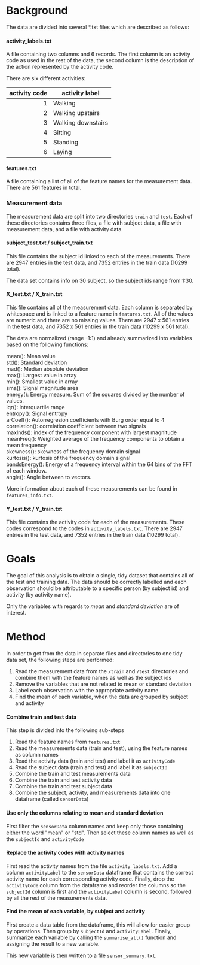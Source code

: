 # Background

The data are divided into several *.txt files which are described as follows:

#### activity_labels.txt

A file containing two columns and 6 records. The first column is an activity code as used in the rest of the data, the second column is the description of the action represented by the activity code.

There are six different activities:

 

| **activity code** | **activity label** |
| ----------------: | ------------------ |
|                 1 | Walking            |
|                 2 | Walking upstairs   |
|                 3 | Walking downstairs |
|                 4 | Sitting            |
|                 5 | Standing           |
|                 6 | Laying             |



#### features.txt

A file containing a list of all of the feature names for the measurement data. There are 561 features in total.

### Measurement data

The measurement data are split into two directories `train` and `test`. Each of these directories contains three files, a file with subject data, a file with measurement data, and a file with activity data.

#### subject_test.txt / subject_train.txt

This file contains the subject id linked to each of the measurements. There are 2947 entries in the test data, and 7352 entries in the train data (10299 total).

The data set contains info on 30 subject, so the subject ids range from 1:30.

#### X_test.txt / X_train.txt

This file contains all of the measurement data. Each column is separated by whitespace and is linked to a feature name in `features.txt`. All of the values are numeric and there are no missing values. There are 2947 x 561 entries in the test data, and 7352 x 561 entries in the train data (10299 x 561 total).

The data are normalized (range -1:1) and already summarized into variables based on the following functions:

mean(): Mean value  
std(): Standard deviation  
mad(): Median absolute deviation   
max(): Largest value in array  
min(): Smallest value in array  
sma(): Signal magnitude area  
energy(): Energy measure. Sum of the squares divided by the number of values.   
iqr(): Interquartile range   
entropy(): Signal entropy  
arCoeff(): Autorregresion coefficients with Burg order equal to 4  
correlation(): correlation coefficient between two signals  
maxInds(): index of the frequency component with largest magnitude  
meanFreq(): Weighted average of the frequency components to obtain a mean frequency  
skewness(): skewness of the frequency domain signal   
kurtosis(): kurtosis of the frequency domain signal   
bandsEnergy(): Energy of a frequency interval within the 64 bins of the FFT of each window.  
angle(): Angle between to vectors.  

More information about each of these measurements can be found in `features_info.txt`.

#### Y_test.txt / Y_train.txt

This file contains the activity code for each of the measurements. These codes correspond to the codes in `activity_labels.txt`. There are 2947 entries in the test data, and 7352 entries in the train data (10299 total).

# Goals

The goal of this analysis is to obtain a single, tidy dataset that contains all of the test and training data. The data should be correctly labelled and each observation should be attributable to a specific person (by subject id) and activity (by activity name).

Only the variables with regards to *mean* and *standard deviation* are of interest.

# Method

In order to get from the data in separate files and directories to one tidy data set, the following steps are performed:

1. Read the measurement data from the `/train` and `/test` directories and combine them with the feature names as well as the subject ids
2. Remove the variables that are not related to mean or standard deviation
3. Label each observation with the appropriate activity name
4. Find the mean of each variable, when the data are grouped by subject and activity

#### Combine train and test data

This step is divided into the following sub-steps

1. Read the feature names from `features.txt`
2. Read the measurements data (train and test), using the feature names as column names
3. Read the activity data (train and test) and label it as `activityCode`
4. Read the subject data (train and test) and label it as `subjectId`
5. Combine the train and test measurements data
6. Combine the train and test activity data
7. Combine the train and test subject data
8. Combine the subject, activity, and measurements data into one dataframe (called `sensorData`)

#### Use only the columns relating to mean and standard deviation

First filter the `sensorData` column names and keep only those containing either the word "mean" or "std". Then select these column names as well as the `subjectId` and `activityCode`

#### Replace the activity codes with activity names

First read the activity names from the file `activity_labels.txt`. Add a column `activityLabel` to the `sensorData` dataframe that contains the correct activity name for each corresponding activity code. Finally, drop the `activityCode` column from the dataframe and reorder the columns so the `subjectId` column is first and the `activityLabel` column is second, followed by all the rest of the measurements data.

#### Find the mean of each variable, by subject and activity

First create a data table from the dataframe, this will allow for easier group by operations. Then group by `subjectId` and `activityLabel`. Finally, summarize each variable by calling the `summarise_all()` function and assigning the result to a new variable.

This new variable is then written to a file `sensor_summary.txt`.
